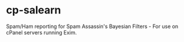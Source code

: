 cp-salearn
==========

Spam/Ham reporting for Spam Assassin's Bayesian Filters - For use on cPanel servers running Exim.
